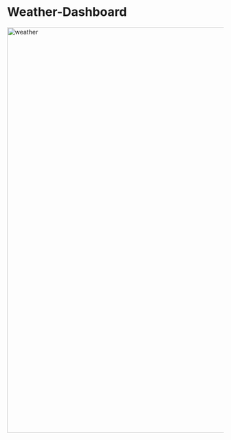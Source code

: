# Weather-Dashboard

<img width="942" alt="weather" src="https://user-images.githubusercontent.com/78096972/114101579-33817200-98c6-11eb-80a6-47161d3b327d.PNG">

